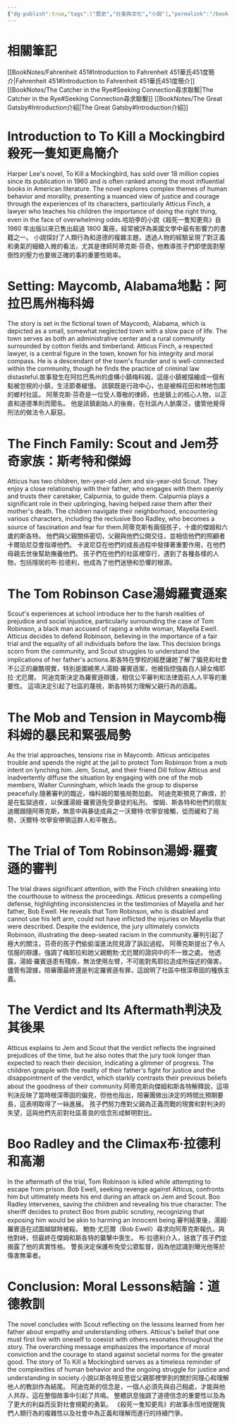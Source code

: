 ```yaml
---
{"dg-publish":true,"tags":["歷史","社會與文化","小說"],"permalink":"/book-notes/to-kill-a-mockingbird/","dgPassFrontmatter":true,"created":"2024-11-24T10:41:52.829+08:00","updated":"2024-11-28T13:33:25.652+08:00"}
---
```


# 相關筆記
[[BookNotes/Fahrenheit 451#Introduction to Fahrenheit 451華氏451度簡介\|Fahrenheit 451#Introduction to Fahrenheit 451華氏451度簡介]]
[[BookNotes/The Catcher in the Rye#Seeking Connection尋求聯繫\|The Catcher in the Rye#Seeking Connection尋求聯繫]]
[[BookNotes/The Great Gatsby#Introduction介紹\|The Great Gatsby#Introduction介紹]]
# Introduction to To Kill a Mockingbird殺死一隻知更鳥簡介

Harper Lee's novel, To Kill a Mockingbird, has sold over 18 million copies since its publication in 1960 and is often ranked among the most influential books in American literature. The novel explores complex themes of human behavior and morality, presenting a nuanced view of justice and courage through the experiences of its characters, particularly Atticus Finch, a lawyer who teaches his children the importance of doing the right thing, even in the face of overwhelming odds.哈珀李的小說《殺死一隻知更鳥》自 1960 年出版以來已售出超過 1800 萬冊，經常被評為美國文學中最有影響力的書籍之一。 小說探討了人類行為和道德的複雜主題，透過人物的經驗呈現了對正義和勇氣的細緻入微的看法，尤其是律師阿蒂克斯·芬奇，他教導孩子們即使面對壓倒性的壓力也要做正確的事的重要性賠率。

# Setting: Maycomb, Alabama地點：阿拉巴馬州梅科姆

The story is set in the fictional town of Maycomb, Alabama, which is depicted as a small, somewhat neglected town with a slow pace of life. The town serves as both an administrative center and a rural community surrounded by cotton fields and timberland. Atticus Finch, a respected lawyer, is a central figure in the town, known for his integrity and moral compass. He is a descendant of the town's founder and is well-connected within the community, though he finds the practice of criminal law distasteful.故事發生在阿拉巴馬州的虛構小鎮梅科姆，這座小鎮被描繪成一個有點被忽視的小鎮，生活節奏緩慢。 該鎮既是行政中心，也是被棉花田和林地包圍的鄉村社區。 阿蒂克斯·芬奇是一位受人尊敬的律師，也是鎮上的核心人物，以正直和道德準則而聞名。 他是該鎮創始人的後裔，在社區內人脈廣泛，儘管他覺得刑法的做法令人厭惡。

# The Finch Family: Scout and Jem芬奇家族：斯考特和傑姆

Atticus has two children, ten-year-old Jem and six-year-old Scout. They enjoy a close relationship with their father, who engages with them openly and trusts their caretaker, Calpurnia, to guide them. Calpurnia plays a significant role in their upbringing, having helped raise them after their mother's death. The children navigate their neighborhood, encountering various characters, including the reclusive Boo Radley, who becomes a source of fascination and fear for them.阿蒂克斯有兩個孩子，十歲的傑姆和六歲的斯各特。 他們與父親關係密切，父親與他們公開交往，並相信他們的照顧者卡爾珀尼亞會指導他們。 卡波尼亞在他們的成長過程中發揮著重要作用，在他們母親去世後幫助撫養他們。 孩子們在他們的社區裡穿行，遇到了各種各樣的人物，包括隱居的布·拉德利，他成為了他們迷戀和恐懼的根源。

# The Tom Robinson Case湯姆羅賓遜案

Scout's experiences at school introduce her to the harsh realities of prejudice and social injustice, particularly surrounding the case of Tom Robinson, a black man accused of raping a white woman, Mayella Ewell. Atticus decides to defend Robinson, believing in the importance of a fair trial and the equality of all individuals before the law. This decision brings scorn from the community, and Scout struggles to understand the implications of her father's actions.斯各特在學校的經歷讓她了解了偏見和社會不公正的嚴酷現實，特別是圍繞黑人湯姆·羅賓遜案，他被指控強姦白人婦女梅耶拉·尤厄爾。 阿迪克斯決定為羅賓遜辯護，相信公平審判和法律面前人人平等的重要性。 這項決定引起了社區的蔑視，斯各特努力理解父親行為的涵義。

# The Mob and Tension in Maycomb梅科姆的暴民和緊張局勢

As the trial approaches, tensions rise in Maycomb. Atticus anticipates trouble and spends the night at the jail to protect Tom Robinson from a mob intent on lynching him. Jem, Scout, and their friend Dill follow Atticus and inadvertently diffuse the situation by engaging with one of the mob members, Walter Cunningham, which leads the group to disperse peacefully.隨著審判的臨近，梅科姆的緊張局勢加劇。 阿迪克斯預見了麻煩，於是在監獄過夜，以保護湯姆·羅賓遜免受暴徒的私刑。 傑姆、斯各特和他們的朋友迪爾跟隨阿蒂克斯，無意中與暴徒成員之一沃爾特·坎寧安接觸，從而緩和了局勢，沃爾特·坎寧安帶領這群人和平散去。

# The Trial of Tom Robinson湯姆·羅賓遜的審判

The trial draws significant attention, with the Finch children sneaking into the courthouse to witness the proceedings. Atticus presents a compelling defense, highlighting inconsistencies in the testimonies of Mayella and her father, Bob Ewell. He reveals that Tom Robinson, who is disabled and cannot use his left arm, could not have inflicted the injuries on Mayella that were described. Despite the evidence, the jury ultimately convicts Robinson, illustrating the deep-seated racism in the community.審判引起了極大的關注，芬奇的孩子們偷偷溜進法院見證了訴訟過程。 阿蒂克斯提出了令人信服的辯護，強調了梅耶拉和她父親鮑勃·尤厄爾的證詞中的不一致之處。 他透露，湯姆·羅賓遜患有殘疾，無法使用左臂，不可能對馬耶拉造成所描述的傷害。 儘管有證據，陪審團最終還是判定羅賓遜有罪，這說明了社區中根深蒂固的種族主義。

# The Verdict and Its Aftermath判決及其後果

Atticus explains to Jem and Scout that the verdict reflects the ingrained prejudices of the time, but he also notes that the jury took longer than expected to reach their decision, indicating a glimmer of progress. The children grapple with the reality of their father's fight for justice and the disappointment of the verdict, which starkly contrasts their previous beliefs about the goodness of their community.阿蒂克斯向傑姆和斯各特解釋說，這項判決反映了當時根深蒂固的偏見，但他也指出，陪審團做出決定的時間比預期要長，這表明取得了一絲進展。 孩子們努力應對父親為正義而戰的現實和對判決的失望，這與他們先前對社區善良的信念形成鮮明對比。

# Boo Radley and the Climax布·拉德利和高潮

In the aftermath of the trial, Tom Robinson is killed while attempting to escape from prison. Bob Ewell, seeking revenge against Atticus, confronts him but ultimately meets his end during an attack on Jem and Scout. Boo Radley intervenes, saving the children and revealing his true character. The sheriff decides to protect Boo from public scrutiny, recognizing that exposing him would be akin to harming an innocent being.審判結束後，湯姆·羅賓遜在試圖越獄時被殺。 鮑勃·尤厄爾（Bob Ewell）尋求向阿蒂克斯報仇，與他對峙，但最終在傑姆和斯各特的襲擊中喪生。 布·拉德利介入，拯救了孩子們並揭露了他的真實性格。 警長決定保護布免受公眾監督，因為他認識到曝光他等於傷害無辜者。

# Conclusion: Moral Lessons結論：道德教訓

The novel concludes with Scout reflecting on the lessons learned from her father about empathy and understanding others. Atticus's belief that one must first live with oneself to coexist with others resonates throughout the story. The overarching message emphasizes the importance of moral conviction and the courage to stand against societal norms for the greater good. The story of To Kill a Mockingbird serves as a timeless reminder of the complexities of human behavior and the ongoing struggle for justice and understanding in society.小說以斯各特反思從父親那裡學到的關於同理心和理解他人的教訓作為結尾。 阿迪克斯的信念是，一個人必須先與自己相處，才能與他人共存，這在整個故事中引起了共鳴。 整體訊息強調了道德信念的重要性以及為了更大的利益而反對社會規範的勇氣。 《殺死一隻知更鳥》的故事永恆地提醒我們人類行為的複雜性以及社會中為正義和理解而進行的持續鬥爭。